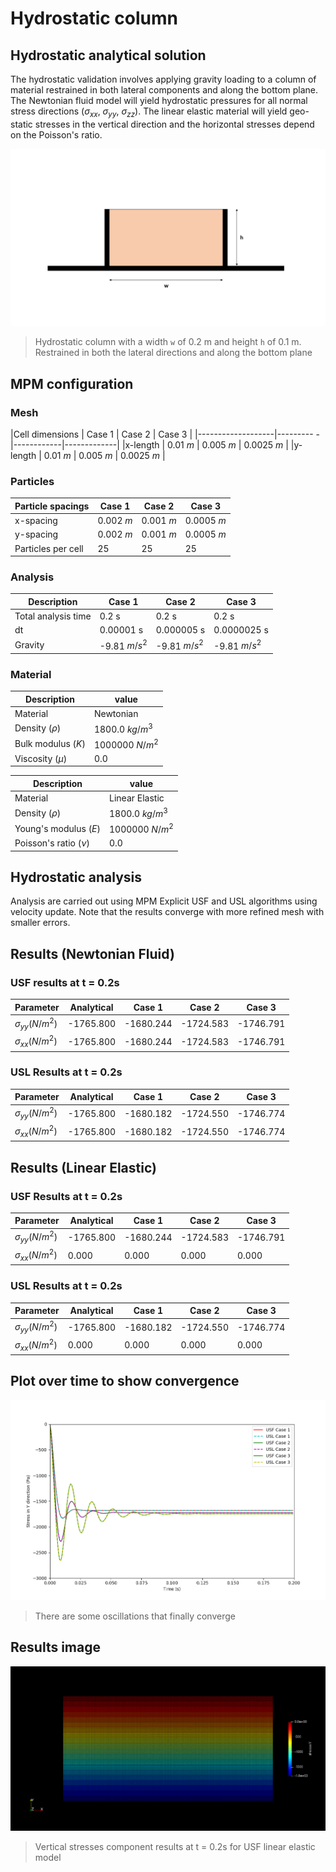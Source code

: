 # Hydrostatic column

## Hydrostatic analytical solution

The hydrostatic validation involves applying gravity loading to a column of material restrained in both lateral components and along the bottom plane. The Newtonian fluid model will yield hydrostatic pressures for all normal stress directions ($\sigma_{xx}$, $\sigma_{yy}$, $\sigma_{zz}$). The linear elastic material will yield geo-static stresses in the vertical direction and the horizontal stresses depend on the Poisson's ratio.


![hydrostatic column](hydrostatic-column.png)
> Hydrostatic column with a width `w` of 0.2 m and height `h` of 0.1 m. Restrained in both the lateral directions and along the bottom plane


## MPM configuration

### Mesh

|Cell dimensions	| Case 1    | Case 2     |  Case 3     |
|-------------------|--------- -|------------|-------------|
|x-length 		    | 0.01 $m$ 	| 0.005 $m$  | 0.0025 $m$  |
|y-length 		    | 0.01 $m$ 	| 0.005 $m$  | 0.0025 $m$  |

### Particles

|Particle spacings	| Case 1	 | Case 2	  |  Case 3    |
|-------------------|------------|------------|------------|
|x-spacing 		    | 0.002 $m$  | 0.001 $m$  | 0.0005 $m$ |
|y-spacing 		    | 0.002 $m$  | 0.001 $m$  | 0.0005 $m$ |
|Particles per cell |  25        |  25        |  25        |


### Analysis

|Description		    | Case 1		 | Case 2		  | Case 3		   |
|-----------------------|----------------|----------------|----------------|
|Total analysis time 	| 0.2 s		     | 0.2 s		  | 0.2 s		   |
|dt                     | 0.00001 s      | 0.000005 s     |0.0000025 s     |
|Gravity		        | -9.81 $m/s^2$	 | -9.81 $m/s^2$  | -9.81 $m/s^2$  |

### Material

|Description		     | value	     	|
|------------------------|------------------|
|Material	             | Newtonian        |
|Density ($\rho$) 		 | 1800.0 $kg/m^3$  |
|Bulk modulus ($K$)	     | 1000000 $N/m^2$	|
|Viscosity ($\mu$)       |  0.0             |

|Description		     | value	     	|
|------------------------|------------------|
|Material	             | Linear Elastic   |
|Density ($\rho$) 		 | 1800.0 $kg/m^3$  |
|Young's modulus ($E$)	 | 1000000 $N/m^2$	|
|Poisson's ratio ($\nu$) |  0.0             |

## Hydrostatic analysis

Analysis are carried out using MPM Explicit USF and USL algorithms using velocity update. Note that the results converge with more refined mesh with smaller errors.

## Results (Newtonian Fluid)

### USF results at t = 0.2s

| Parameter				| Analytical	| Case 1	| Case 2 	| Case 3 	|
|-----------------------|---------------|-----------|-----------|-----------|
|$\sigma_{yy} (N/m^2)$	| -1765.800		| -1680.244	| -1724.583 | -1746.791 |
|$\sigma_{xx} (N/m^2)$  | -1765.800 	| -1680.244	| -1724.583 | -1746.791 |

### USL Results at t = 0.2s

| Parameter				| Analytical	| Case 1	| Case 2 	| Case 3 	|
|-----------------------|---------------|-----------|-----------|-----------|
|$\sigma_{yy} (N/m^2)$	| -1765.800		| -1680.182	| -1724.550 | -1746.774 |
|$\sigma_{xx} (N/m^2)$  | -1765.800 	| -1680.182	| -1724.550 | -1746.774 |


## Results (Linear Elastic)

### USF Results at t = 0.2s

| Parameter				| Analytical 	| Case 1	| Case 2 	| Case 3 	|
|-----------------------|---------------|-----------|-----------|-----------|
|$\sigma_{yy} (N/m^2)$	| -1765.800	    | -1680.244	| -1724.583 | -1746.791 |
|$\sigma_{xx} (N/m^2)$  |     0.000	    |     0.000	|     0.000 |  0.000    |

### USL Results at t = 0.2s

| Parameter				| Analytical 	| Case 1	| Case 2 	| Case 3 	|
|-----------------------|---------------|-----------|-----------|-----------|
|$\sigma_{yy} (N/m^2)$	| -1765.800		| -1680.182	| -1724.550 | -1746.774 |
|$\sigma_{xx} (N/m^2)$  |     0.000  	|     0.000	|     0.000 |  0.000    |


## Plot over time to show convergence
![convergence](convergence.png)
> There are some oscillations that finally converge

## Results image 

![result-image](result-image.png)
> Vertical stresses component results at t = 0.2s for USF linear elastic model


